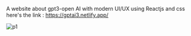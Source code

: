 A website about gpt3-open AI with modern UI/UX using Reactjs and css here's the link :
https://gptai3.netlify.app/

![p1](https://github.com/Sen-Yam/gpt3-website/assets/96739035/2fb3d423-cef7-46d1-97ab-9769913025c7)
